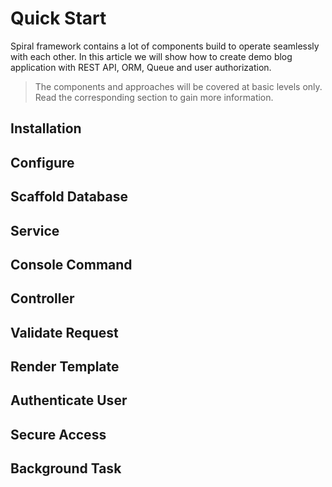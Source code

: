 # Quick Start
Spiral framework contains a lot of components build to operate seamlessly with each other.
In this article we will show how to create demo blog application with REST API, 
ORM, Queue and user authorization.  

> The components and approaches will be covered at basic levels only. Read the corresponding 
section to gain more information.

## Installation

## Configure

## Scaffold Database

## Service

## Console Command

## Controller

## Validate Request

## Render Template

## Authenticate User

## Secure Access

## Background Task

